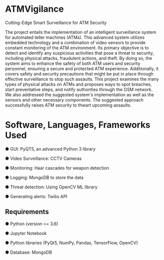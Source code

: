 # ATMVigilance
Cutting-Edge Smart Surveillance for ATM Security

The project entails the implementation of an intelligent surveillance system for automated teller machines (ATMs). This advanced system utilizes embedded technology and a combination of video sensors to provide constant monitoring of the ATM environment. Its primary objective is to detect and identify any suspicious activities that pose a threat to security, including physical attacks, fraudulent actions, and theft. By doing so, the system aims to enhance the safety of both ATM users and security personnel, ensuring a secure and protected ATM experience. Additionally, it covers safety and security precautions that might be put in place through effective surveillance to stop such assaults. This project examines the many types of physical attacks on ATMs and proposes ways to spot breaches, start preventative steps, and notify authorities through the GSM network. We also addressed the suggested system's implementation as well as the sensors and other necessary components. The suggested approach successfully raises ATM security to thwart upcoming assaults.

# Software, Languages, Frameworks Used
● GUI: PyQT5, an advanced Python 3 library

● Video Surveillance: CCTV Cameras

● Monitoring: Haar cascades for weapon detection

● Logging: MongoDB to store the data

● Threat detection: Using OpenCV ML library

● Generating alerts: Twilio API 

## Requirements 
● Python (version >= 3.6) </br>

● Jupyter Notebook </br>

● Python libraries (PyQt5, NumPy, Pandas, TensorFlow, OpenCV) </br>

● Database: MongoDB </br>


